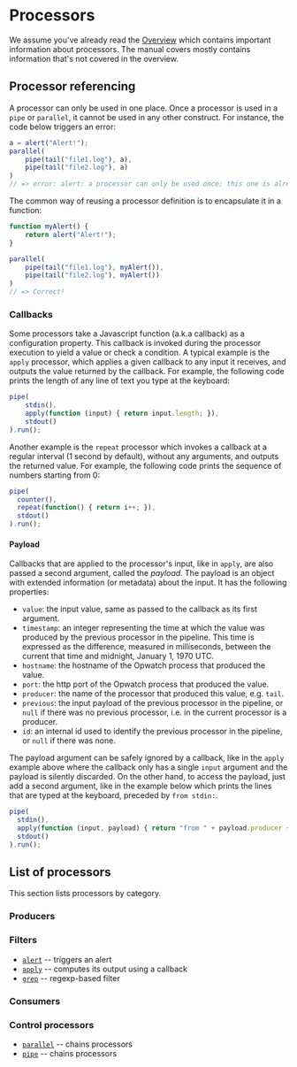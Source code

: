 # Processors

We assume you've already read the [Overview](../../overview.md) which contains important information about processors.
The manual covers mostly contains information that's not covered in the overview.

## Processor referencing

A processor can only be used in one place. Once a processor is used in a `pipe` or `parallel`, it cannot be 
used in any other construct. For instance, the code below triggers an error:

```js
a = alert("Alert!");
parallel(
	pipe(tail("file1.log"), a),
	pipe(tail("file2.log"), a)
)
// => error: alert: a processor can only be used once; this one is already used in pipe
```

The common way of reusing a processor definition is to encapsulate it in a function:

```js
function myAlert() {
	return alert("Alert!");
}

parallel(
	pipe(tail("file1.log"), myAlert()),
	pipe(tail("file2.log"), myAlert())
)
// => Correct!
```

### Callbacks

Some processors take a Javascript function (a.k.a callback) as a configuration property. This callback is
invoked during the processor execution to yield a value or check a condition. A typical example is the `apply` 
processor, which applies a given callback to any input it receives, and outputs the value returned by the callback. 
For example, the following code prints the length of any line of text you type at the keyboard:

```js
pipe(
	stdin(), 
	apply(function (input) { return input.length; }), 
	stdout()
).run();
```
Another example is the `repeat` processor which invokes a callback at a regular interval (1 second by default),
without any arguments, and outputs the returned value. For example, the following code prints the sequence of numbers
starting from 0:

```js
pipe(
  counter(),
  repeat(function() { return i++; }),
  stdout()
).run();
```

#### Payload

Callbacks that are applied to the processor's input, like in `apply`, are also passed a second argument, called
the *payload*. The payload is an object with extended information (or metadata) about the input. It has the following 
properties:

* `value`: the input value, same as passed to the callback as its first argument.
* `timestamp`: an integer representing the time at which the value was produced by the previous processor in the pipeline.
  This time is expressed as the difference, measured in milliseconds, between the current that time and midnight, 
  January 1, 1970 UTC.
* `hostname`: the hostname of the Opwatch process that produced the value.
* `port`: the http port of the Opwatch process that produced the value.
* `producer`: the name of the processor that produced this value, e.g. `tail`.
* `previous`: the input payload of the previous processor in the pipeline, or `null` if there was no previous
  processor, i.e. in the current processor is a producer.
* `id`: an internal id used to identify the previous processor in the pipeline, or `null` if there was none.

The payload argument can be safely ignored by a callback, like in the `apply` example above where the callback only 
has a single `input` argument and the payload is silently discarded. On the other hand, to access the payload, 
just add a second argument, like in the example below which prints the lines that are typed at the keyboard, 
preceded by `from stdin:`.  

```js
pipe(
  stdin(), 
  apply(function (input, payload) { return "from " + payload.producer + ": " + input; }), 
  stdout()
).run();
```


## List of processors

This section lists processors by category.

### Producers

### Filters

* [`alert`](alert.md) -- triggers an alert
* [`apply`](apply.md) -- computes its output using a callback
* [`grep`](grep.md) -- regexp-based filter

### Consumers

### Control processors

* [`parallel`](parallel.md) -- chains processors
* [`pipe`](pipe.md) -- chains processors
